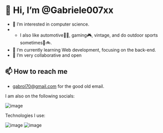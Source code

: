# 👋 Hi, I’m @Gabriele007xx

- 👀 I’m interested in computer science.
- - I also like automotive🔧🚗, gaming🎮, vintage, and do outdoor sports sometimes🏃🚲.
- 🌱 I’m currently learning Web development, focusing on the back-end.
- 💞️ I’m very collaborative and open
  
## 📫 How to reach me

- gabrol70@gmail.com for the good old email.

I am also on the following socials:

![image](https://content.linkedin.com/content/dam/me/business/en-us/amp/brand-site/v2/bg/LI-Bug.svg.original.svg)

Technologies I use:

![image](https://www.mutaz.pro/img/win/341831Node%20js.png)
![image](https://cdn.iconscout.com/icon/free/png-256/free-git-225996.png?f=webp&w=256)
